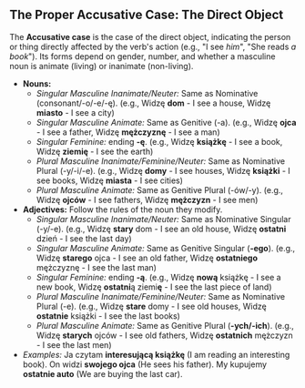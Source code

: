 ## The Proper Accusative Case: The Direct Object

The **Accusative case** is the case of the direct object, indicating the person or thing directly affected by the verb's action (e.g., "I see *him*", "She reads *a book*"). Its forms depend on gender, number, and whether a masculine noun is animate (living) or inanimate (non-living).

* **Nouns:**
    * *Singular Masculine Inanimate/Neuter:* Same as Nominative (consonant/-o/-e/-ę). (e.g., Widzę **dom** - I see a house, Widzę **miasto** - I see a city)
    * *Singular Masculine Animate:* Same as Genitive (-a). (e.g., Widzę **ojca** - I see a father, Widzę **mężczyznę** - I see a man)
    * *Singular Feminine:* ending **-ę**. (e.g., Widzę **książkę** - I see a book, Widzę **ziemię** - I see the earth)
    * *Plural Masculine Inanimate/Feminine/Neuter:* Same as Nominative Plural (-y/-i/-e). (e.g., Widzę **domy** - I see houses, Widzę **książki** - I see books, Widzę **miasta** - I see cities)
    * *Plural Masculine Animate:* Same as Genitive Plural (-ów/-y). (e.g., Widzę **ojców** - I see fathers, Widzę **mężczyzn** - I see men)
* **Adjectives:** Follow the rules of the noun they modify.
    * *Singular Masculine Inanimate/Neuter:* Same as Nominative Singular (-y/-e). (e.g., Widzę **stary** dom - I see an old house, Widzę **ostatni** dzień - I see the last day)
    * *Singular Masculine Animate:* Same as Genitive Singular (**-ego**). (e.g., Widzę **starego** ojca - I see an old father, Widzę **ostatniego** mężczyznę - I see the last man)
    * *Singular Feminine:* ending **-ą**. (e.g., Widzę **nową** książkę - I see a new book, Widzę **ostatni**ą ziemi**ę** - I see the last piece of land)
    * *Plural Masculine Inanimate/Feminine/Neuter:* Same as Nominative Plural (-e). (e.g., Widzę **stare** domy - I see old houses, Widzę **ostatnie** książki - I see the last books)
    * *Plural Masculine Animate:* Same as Genitive Plural (**-ych/-ich**). (e.g., Widzę **starych** ojców - I see old fathers, Widzę **ostatnich** mężczyzn - I see the last men)
* *Examples:* Ja czytam **interesującą książkę** (I am reading an interesting book). On widzi **swojego ojca** (He sees his father). My kupujemy **ostatnie auto** (We are buying the last car).